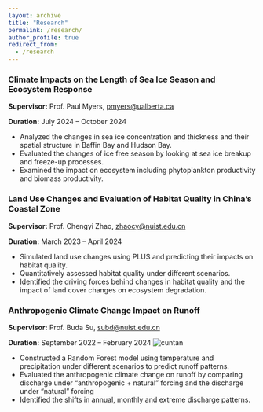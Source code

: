 ```yaml
---
layout: archive
title: "Research"
permalink: /research/
author_profile: true
redirect_from: 
  - /research
---
```



### Climate Impacts on the Length of Sea Ice Season and Ecosystem Response
**Supervisor:** Prof. Paul Myers, [pmyers@ualberta.ca](pmyers@ualberta.ca)

**Duration:** July 2024 – October 2024

- Analyzed the changes in sea ice concentration and thickness and their spatial structure in Baffin Bay and Hudson Bay.
- Evaluated the changes of ice free season by looking at sea ice breakup and freeze-up processes.
- Examined the impact on ecosystem including phytoplankton productivity and biomass productivity.

### Land Use Changes and Evaluation of Habitat Quality in China’s Coastal Zone
**Supervisor:** Prof. Chengyi Zhao, [zhaocy@nuist.edu.cn](zhaocy@nuist.edu.cn)

**Duration:** March 2023 – April 2024

- Simulated land use changes using PLUS and predicting their impacts on habitat quality.
- Quantitatively assessed habitat quality under different scenarios.
- Identified the driving forces behind changes in habitat quality and the impact of land cover changes on ecosystem degradation.

### Anthropogenic Climate Change Impact on Runoff
**Supervisor:** Prof. Buda Su, [subd@nuist.edu.cn](subd@nuist.edu.cn)

**Duration:** September 2022 – February 2024
![cuntan](https://sigmundw.github.io/images/cuntan.png)
- Constructed a Random Forest model using temperature and precipitation under different scenarios to predict runoff patterns.
- Evaluated the anthropogenic climate change on runoff by comparing discharge under “anthropogenic + natural” forcing and the discharge under “natural” forcing
- Identified the shifts in annual, monthly and extreme discharge patterns. 

